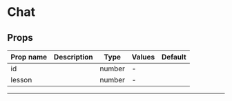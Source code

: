 # Chat

## Props

| Prop name | Description | Type   | Values | Default |
| --------- | ----------- | ------ | ------ | ------- |
| id        |             | number | -      |         |
| lesson    |             | number | -      |         |

---
